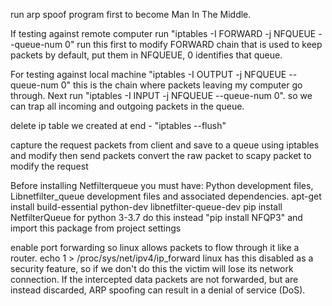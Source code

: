 run arp spoof program first to become Man In The Middle.

If testing against remote computer run "iptables -I FORWARD -j NFQUEUE --queue-num 0" run this first to modify
FORWARD chain that is used to keep packets by default, put them in NFQUEUE, 0 identifies that queue.

For testing against local machine "iptables -I OUTPUT -j NFQUEUE --queue-num 0" this is the chain where packets
leaving my computer go through. Next run "iptables -I INPUT -j NFQUEUE --queue-num 0". so we can trap all incoming
and outgoing packets in the queue.

delete ip table we created at end - "iptables --flush"

capture the request packets from client and save to a queue using iptables and modify then send packets
convert the raw packet to scapy packet to modify the request

Before installing Netfilterqueue you must have:
Python development files, Libnetfilter_queue development files and associated dependencies.
apt-get install build-essential python-dev libnetfilter-queue-dev
pip install NetfilterQueue
for python 3-3.7 do this instead "pip install NFQP3" and import this package from project settings

enable port forwarding so linux allows packets to flow through it like a router.
echo 1 > /proc/sys/net/ipv4/ip_forward
linux has this disabled as a security feature, so if we don't do this the victim
will lose its network connection. If the intercepted data packets are not forwarded, 
but are instead discarded, ARP spoofing can result in a denial of service (DoS).
